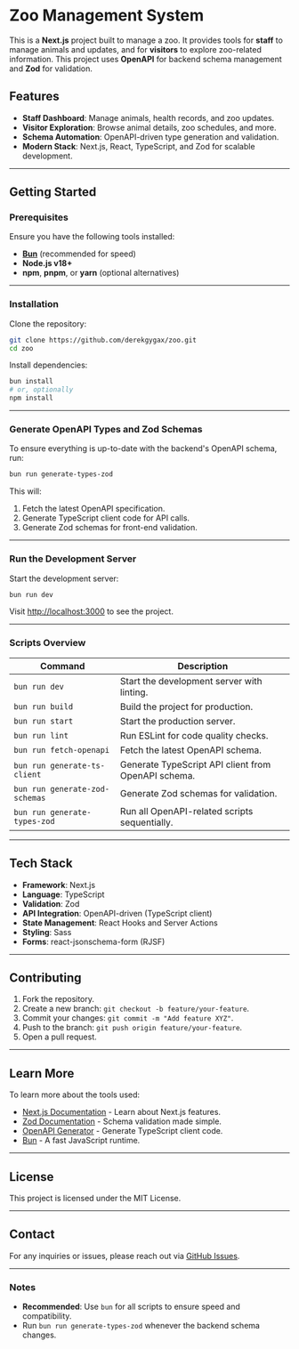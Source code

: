 # Zoo Management System

This is a **Next.js** project built to manage a zoo. It provides tools for **staff** to manage animals and updates, and for **visitors** to explore zoo-related information. This project uses **OpenAPI** for backend schema management and **Zod** for validation.

## Features

- **Staff Dashboard**: Manage animals, health records, and zoo updates.
- **Visitor Exploration**: Browse animal details, zoo schedules, and more.
- **Schema Automation**: OpenAPI-driven type generation and validation.
- **Modern Stack**: Next.js, React, TypeScript, and Zod for scalable development.

---

## Getting Started

### Prerequisites

Ensure you have the following tools installed:
- **[Bun](https://bun.sh/)** (recommended for speed)
- **Node.js v18+**
- **npm**, **pnpm**, or **yarn** (optional alternatives)

---

### Installation

Clone the repository:

```bash
git clone https://github.com/derekgygax/zoo.git
cd zoo
```

Install dependencies:

```bash
bun install
# or, optionally
npm install
```

---

### Generate OpenAPI Types and Zod Schemas

To ensure everything is up-to-date with the backend's OpenAPI schema, run:

```bash
bun run generate-types-zod
```

This will:
1. Fetch the latest OpenAPI specification.
2. Generate TypeScript client code for API calls.
3. Generate Zod schemas for front-end validation.

---

### Run the Development Server

Start the development server:

```bash
bun run dev
```

Visit [http://localhost:3000](http://localhost:3000) to see the project.

---

### Scripts Overview

| Command                   | Description                                             |
|---------------------------|---------------------------------------------------------|
| `bun run dev`             | Start the development server with linting.              |
| `bun run build`           | Build the project for production.                       |
| `bun run start`           | Start the production server.                            |
| `bun run lint`            | Run ESLint for code quality checks.                     |
| `bun run fetch-openapi`   | Fetch the latest OpenAPI schema.                        |
| `bun run generate-ts-client` | Generate TypeScript API client from OpenAPI schema.  |
| `bun run generate-zod-schemas` | Generate Zod schemas for validation.               |
| `bun run generate-types-zod`  | Run all OpenAPI-related scripts sequentially.       |

---

## Tech Stack

- **Framework**: Next.js
- **Language**: TypeScript
- **Validation**: Zod
- **API Integration**: OpenAPI-driven (TypeScript client)
- **State Management**: React Hooks and Server Actions
- **Styling**: Sass
- **Forms**: react-jsonschema-form (RJSF)

---

## Contributing

1. Fork the repository.
2. Create a new branch: `git checkout -b feature/your-feature`.
3. Commit your changes: `git commit -m "Add feature XYZ"`.
4. Push to the branch: `git push origin feature/your-feature`.
5. Open a pull request.

---

## Learn More

To learn more about the tools used:

- [Next.js Documentation](https://nextjs.org/docs) - Learn about Next.js features.
- [Zod Documentation](https://zod.dev) - Schema validation made simple.
- [OpenAPI Generator](https://openapi-generator.tech/) - Generate TypeScript client code.
- [Bun](https://bun.sh) - A fast JavaScript runtime.

---

## License

This project is licensed under the MIT License.

---

## Contact

For any inquiries or issues, please reach out via [GitHub Issues](https://github.com/derekgygax/zoo/issues).

---

### Notes

- **Recommended**: Use `bun` for all scripts to ensure speed and compatibility.
- Run `bun run generate-types-zod` whenever the backend schema changes.

